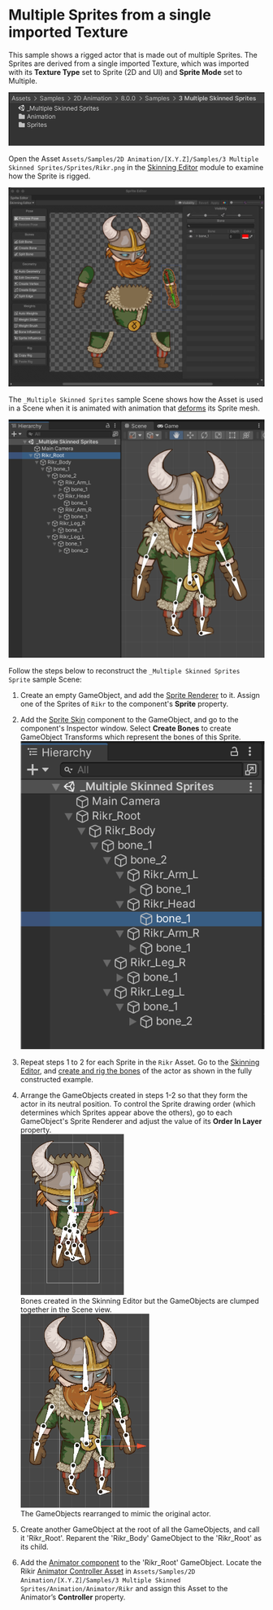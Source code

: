 # Multiple Sprites from a single imported Texture
This sample shows a rigged actor that is made out of multiple Sprites. The Sprites are derived from a single imported Texture, which was imported with its **Texture Type** set to Sprite (2D and UI) and **Sprite Mode** set to Multiple.

![](images/2D-animation-samples-multiskin-sample.png)

Open the Asset `Assets/Samples/2D Animation/[X.Y.Z]/Samples/3 Multiple Skinned Sprites/Sprites/Rikr.png` in the [Skinning Editor](SkinningEditor.md) module to examine how the Sprite is rigged.

![](images/2D-animation-samples-multiskin-skinning-module.png)

The `_Multiple Skinned Sprites` sample Scene shows how the Asset is used in a Scene when it is animated with animation that [deforms](SpriteSkin.md) its Sprite mesh.

![](images/2D-animation-samples-multiskin-rig.png)

Follow the steps below to reconstruct the `_Multiple Skinned Sprites Sprite` sample Scene:

1. Create an empty GameObject, and add the [Sprite Renderer](https://docs.unity3d.com/Manual/class-SpriteRenderer.html) to it. Assign one of the Sprites of `Rikr` to the component's **Sprite** property.

2. Add the [Sprite Skin](SpriteSkin.md) component to the GameObject, and go to the component's Inspector window. Select **Create Bones** to create GameObject Transforms which represent the bones of this Sprite.<br/>![](images/2D-animation-samples-multiskin-bone-tree.png)

3. Repeat steps 1 to 2 for each Sprite in the `Rikr` Asset. Go to the [Skinning Editor](SkinningEditor.md), and [create and rig the bones](SkinEdToolsShortcuts.md#bone-tools) of the actor as shown in the fully constructed example.

4. Arrange the GameObjects created in steps 1-2 so that they form the actor in its neutral position. To control the Sprite drawing order (which determines which Sprites appear above the others), go to each GameObject's Sprite Renderer and adjust the value of its  **Order In Layer** property.<br/>![](images/2D-animation-samples-multiskin-nopose.png)<br/>Bones created in the Skinning Editor but the GameObjects are clumped together in the Scene view.</br>![](images/2D-animation-samples-multiskin-posed.png)<br/>The GameObjects rearranged to mimic the original actor.

5. Create another GameObject at the root of all the GameObjects, and call it 'Rikr_Root'. Reparent the 'Rikr_Body' GameObject to the 'Rikr_Root' as its child.

6. Add the [Animator component](https://docs.unity3d.com/Manual/class-Animator.html) to the 'Rikr_Root' GameObject. Locate the Rikir [Animator Controller Asset](https://docs.unity3d.com/Manual/Animator.html) in `Assets/Samples/2D Animation/[X.Y.Z]/Samples/3 Multiple Skinned Sprites/Animation/Animator/Rikr` and assign this Asset to the Animator’s **Controller** property.
